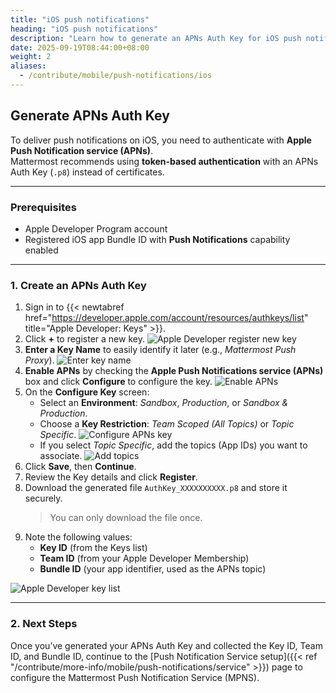 ```yaml
---
title: "iOS push notifications"
heading: "iOS push notifications"
description: "Learn how to generate an APNs Auth Key for iOS push notifications."
date: 2025-09-19T08:44:00+08:00
weight: 2
aliases:
  - /contribute/mobile/push-notifications/ios
---
```


## Generate APNs Auth Key

To deliver push notifications on iOS, you need to authenticate with **Apple Push Notification service (APNs)**.  
Mattermost recommends using **token-based authentication** with an APNs Auth Key (`.p8`) instead of certificates.

---

### Prerequisites

- Apple Developer Program account  
- Registered iOS app Bundle ID with **Push Notifications** capability enabled  

---

### 1. Create an APNs Auth Key

1. Sign in to {{< newtabref href="https://developer.apple.com/account/resources/authkeys/list" title="Apple Developer: Keys" >}}.
2. Click **+** to register a new key.
   ![Apple Developer register new key](/img/mobile/ios-register-key.png)
3. **Enter a Key Name** to easily identify it later (e.g., *Mattermost Push Proxy*).
   ![Enter key name](/img/mobile/ios-key-name.png)
4. **Enable APNs** by checking the **Apple Push Notifications service (APNs)** box and click **Configure** to configure the key.
   ![Enable APNs](/img/mobile/ios-enable-apns.png)
5. On the **Configure Key** screen:
   - Select an **Environment**: *Sandbox*, *Production*, or *Sandbox & Production*.
   - Choose a **Key Restriction**: *Team Scoped (All Topics)* or *Topic Specific*. 
   ![Configure APNs key](/img/mobile/ios-configure-apns.png)
   - If you select *Topic Specific*, add the topics (App IDs) you want to associate.
   ![Add topics](/img/mobile/ios-add-topics.png)
6. Click **Save**, then **Continue**.
7. Review the Key details and click **Register**.
8. Download the generated file `AuthKey_XXXXXXXXXX.p8` and store it securely.
   > You can only download the file once.
9. Note the following values:
   - **Key ID** (from the Keys list)
   - **Team ID** (from your Apple Developer Membership)
   - **Bundle ID** (your app identifier, used as the APNs topic)

![Apple Developer key list](/img/mobile/ios-key-list.png)

---

### 2. Next Steps

Once you’ve generated your APNs Auth Key and collected the Key ID, Team ID, and Bundle ID, continue to the [Push Notification Service setup]({{< ref "/contribute/more-info/mobile/push-notifications/service" >}}) page to configure the Mattermost Push Notification Service (MPNS).
